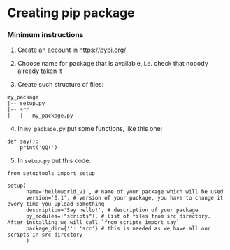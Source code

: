 # Creating pip package

### Minimum instructions

1. Create an account in https://pypi.org/

2. Choose name for package that is available, i.e. check that nobody already taken it

3. Create such structure of files:

```
my_package
|-- setup.py
|-- src
|   |-- my_package.py
```

4. In `my_package.py` put some functions, like this one:

```
def say():
	print('QQ!')
```

5. In `setup.py` put this code:

```
from setuptools import setup

setup(
      name='helloworld_v1', # name of your package which will be used 
      version='0.1', # version of your package, you have to change it every time you upload something 
      description='Say hello!', # description of your package
      py_modules=["scripts"], # list of files from src directory. After installing we will call `from scripts import say`
      package_dir={'': 'src'} # this is needed as we have all our scripts in src directory
      )

```
